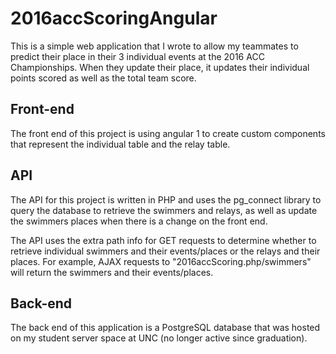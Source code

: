 # 2016accScoringAngular
This is a simple web application that I wrote to allow my teammates to predict their place in their 3 individual events at the 2016 ACC Championships. When they update their place, it updates their individual points scored as well as the total team score.
## Front-end
The front end of this project is using angular 1 to create custom components that represent the individual table and the relay table.
## API
The API for this project is written in PHP and uses the pg_connect library to query the database to retrieve the swimmers and relays, as well as update the swimmers places when there is a change on the front end.

The API uses the extra path info for GET requests to determine whether to retrieve individual swimmers and their events/places or the relays and their places. For example, AJAX requests to "2016accScoring.php/swimmers" will return the swimmers and their events/places.
## Back-end
The back end of this application is a PostgreSQL database that was hosted on my student server space at UNC (no longer active since graduation).
